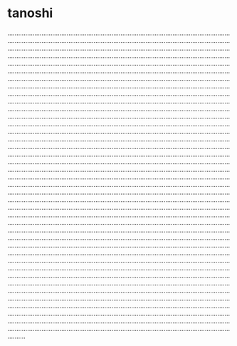 # tanoshi
..........................................................................................................................................................................................................................................................................................................................................................................................................................................................................................................................................................................................................................................................................................................................................................................................................................................................................................................................................................................................................................................................................................................................................................................................................................................................................................................................................................................................................................................................................................................................................................................................................................................................................................................................................................................................................................................................................................................................................................................................................................................................................................................................................................................................................................................................................................................................................................................................................................................................................................................................................................................................................................................................................................................................................................................................................................................................................................................................................................................................................................................................................................................................................................................................................................................................................................................................................................................................................................................................................................................................................................................................................................................................................................................................................................................................................................................................................................................................................................................................................................................................................................................................................................................................................................................................................................................................................................................................................................................................................................................................................................................................................................................................................................................................................................................................................................................................................................................................................................................................................................................................................................................................................................................